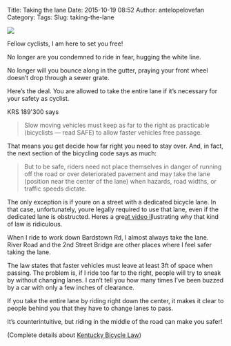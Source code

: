 Title: Taking the lane
Date: 2015-10-19 08:52
Author: antelopelovefan
Category: 
Tags: 
Slug: taking-the-lane

<img src="https://cdn-images-1.medium.com/max/800/1*SQhlsXpRdW5f_G7YvZElcw.jpeg"  />

Fellow cyclists, I am here to set you free!

No longer are you condemned to ride in fear, hugging the white line.

No longer will you bounce along in the gutter, praying your front wheel doesn’t drop through a sewer grate.

Here’s the deal. You are allowed to take the entire lane if it’s necessary for your safety as cyclist.

KRS 189'300 says

> Slow moving vehicles must keep as far to the right as practicable (bicyclists — read SAFE) to allow faster vehicles free passage.

That means you get decide how far right you need to stay over. And, in fact, the next section of the bicycling code says as much:

> But to be safe, riders need not place themselves in danger of running off the road or over deteriorated pavement and may take the lane (position near the center of the lane) when hazards, road widths, or traffic speeds dictate.

The only exception is if youre on a street with a dedicated bicycle lane. In that case, unfortunately, youre legally required to use that lane, even if the dedicated lane is obstructed. Heres a gre[at video il](https://www.youtube.com/watch?v=bzE-IMaegzQ)lustrating why that kind of law is ridiculous.

When I ride to work down Bardstown Rd, I almost always take the lane. River Road and the 2nd Street Bridge are other places where I feel safer taking the lane.

The law states that faster vehicles must leave at least 3ft of space when passing. The problem is, if I ride too far to the right, people will try to sneak by without changing lanes. I can’t tell you how many times I’ve been buzzed by a car with only a few inches of clearance.

If you take the entire lane by riding right down the center, it makes it clear to people behind you that they have to change lanes to pass.

It’s counterintuitive, but riding in the middle of the road can make you safer!

(Complete details about [Kentucky Bicycle Law](http://transportation.ky.gov/Bike-Walk/Documents/Bike%20Law%20Brochure.pdf))

